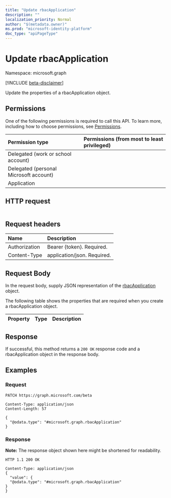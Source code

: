```yaml
---
title: "Update rbacApplication"
description: ""
localization_priority: Normal
author: "$(metadata.owner)"
ms.prod: "microsoft-identity-platform"
doc_type: "apiPageType"
---
```


# Update rbacApplication

Namespace: microsoft.graph

[!INCLUDE [beta-disclaimer](../../includes/beta-disclaimer.md)]

Update the properties of a rbacApplication object.

## Permissions

One of the following permissions is required to call this API. To learn more, including how to choose permissions, see [Permissions](/graph/permissions-reference).

| Permission type                        | Permissions (from most to least privileged) |
| :------------------------------------- | :------------------------------------------ |
| Delegated (work or school account)     |                                             |
| Delegated (personal Microsoft account) |                                             |
| Application                            |                                             |

## HTTP request

<!-- {
  "blockType": "ignored"
}
-->

```http

```

## Request headers

| Name          | Description                 |
| :------------ | :-------------------------- |
| Authorization | Bearer {token}. Required.   |
| Content-Type  | application/json. Required. |

## Request Body

In the request body, supply JSON representation of the [rbacApplication](../resources/-rbacapplication.md) object.

<!-- Actions and Functions -->

<!-- CRUD Methods -->

The following table shows the properties that are required when you create a rbacApplication object.

| Property | Type | Description |
| :------- | :--- | :---------- |

## Response

If successful, this method returns a `200 OK` response code and a rbacApplication object in the response body.

## Examples

### Request

<!-- {
  "blockType": "request",
  "name": "update_rbacapplication"
}
-->

```http
PATCH https://graph.microsoft.com/beta

Content-Type: application/json
Content-Length: 57

{
  "@odata.type": "#microsoft.graph.rbacApplication"
}

```

### Response

**Note:** The response object shown here might be shortened for readability.

<!-- {
  "blockType": "response",
  "truncated": true,
  "@odata.type": "Microsoft.EnterpriseRbac.rbacApplication"
}
-->

```http
HTTP 1.1 200 OK

Content-Type: application/json
{
  "value": {
  "@odata.type": "#microsoft.graph.rbacApplication"
}
}

```
